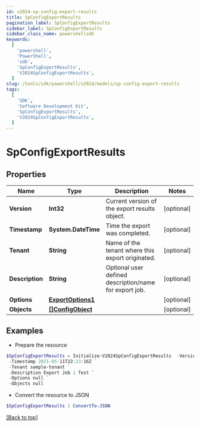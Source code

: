 ```yaml
---
id: v2024-sp-config-export-results
title: SpConfigExportResults
pagination_label: SpConfigExportResults
sidebar_label: SpConfigExportResults
sidebar_class_name: powershellsdk
keywords:
  [
    'powershell',
    'PowerShell',
    'sdk',
    'SpConfigExportResults',
    'V2024SpConfigExportResults',
  ]
slug: /tools/sdk/powershell/v2024/models/sp-config-export-results
tags:
  [
    'SDK',
    'Software Development Kit',
    'SpConfigExportResults',
    'V2024SpConfigExportResults',
  ]
---
```


# SpConfigExportResults

## Properties

| Name | Type | Description | Notes |
| --- | --- | --- | --- |
| **Version** | **Int32** | Current version of the export results object. | [optional] |
| **Timestamp** | **System.DateTime** | Time the export was completed. | [optional] |
| **Tenant** | **String** | Name of the tenant where this export originated. | [optional] |
| **Description** | **String** | Optional user defined description/name for export job. | [optional] |
| **Options** | [**ExportOptions1**](export-options1) |  | [optional] |
| **Objects** | [**[]ConfigObject**](config-object) |  | [optional] |

## Examples

- Prepare the resource

```powershell
$SpConfigExportResults = Initialize-V2024SpConfigExportResults  -Version 1 `
 -Timestamp 2021-05-11T22:23:16Z `
 -Tenant sample-tenant `
 -Description Export Job 1 Test `
 -Options null `
 -Objects null
```

- Convert the resource to JSON

```powershell
$SpConfigExportResults | ConvertTo-JSON
```

[[Back to top]](#)
